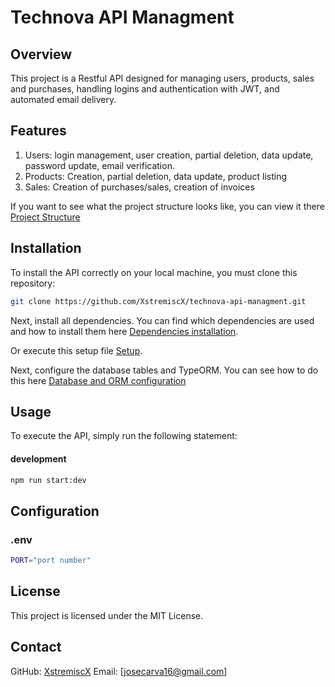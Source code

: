 # Technova API Managment

## Overview
This project is a Restful API designed for managing users, products, sales and purchases, handling logins and authentication with JWT, and automated email delivery.

## Features

1. Users: login management, user creation, partial deletion, data update, password update, email verification.
2. Products: Creation, partial deletion, data update, product listing
3. Sales: Creation of purchases/sales, creation of invoices

If you want to see what the project structure looks like, you can view it there [Project Structure](https://github.com/XstremiscX/technova-api-managment/blob/master/documentation/project-structure.md)

## Installation

To install the API correctly on your local machine, you must clone this repository:

```bash
git clone https://github.com/XstremiscX/technova-api-managment.git
```

Next, install all dependencies. You can find which dependencies are used and how to install them here [Dependencies installation](https://github.com/XstremiscX/technova-api-managment/blob/master/documentation/dependencies-installation.md).

Or execute this setup file [Setup](https://github.com/XstremiscX/technova-api-managment/blob/master/setup.sh).

Next, configure the database tables and TypeORM. You can see how to do this here [Database and ORM configuration](https://github.com/XstremiscX/technova-api-managment/blob/master/documentation/database-and-orm-configuration.md)


## Usage

To execute the API, simply run the following statement:

#### development

```bash
npm run start:dev
```

## Configuration

### .env

```bash
PORT="port number"
```

## License

This project is licensed under the MIT License.

## Contact

GitHub: [XstremiscX](https://github.com/XstremiscX)
Email: [josecarva16@gmail.com]
